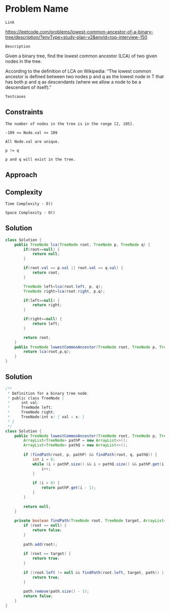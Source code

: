# Problem Name

`Link`

https://leetcode.com/problems/lowest-common-ancestor-of-a-binary-tree/description/?envType=study-plan-v2&envId=top-interview-150

`Description`

Given a binary tree, find the lowest common ancestor (LCA) of two given nodes in the tree.

According to the definition of LCA on Wikipedia: “The lowest common ancestor is defined between two nodes p and q as the lowest node in T that has both p and q as descendants (where we allow a node to be a descendant of itself).”

`Testcases`



## Constraints

`The number of nodes in the tree is in the range [2, 105].`

`-109 <= Node.val <= 109`

`All Node.val are unique.`

`p != q` 

`p and q will exist in the tree.`

## Approach



## Complexity

`Time Complexity - O()`

`Space Complexity - O()`

## Solution

```java
class Solution {
    public TreeNode lca(TreeNode root, TreeNode p, TreeNode q) {
        if(root==null) {
            return null;
        }

        if(root.val == p.val || root.val == q.val) {
            return root;
        }

        TreeNode left=lca(root.left, p, q);
        TreeNode right=lca(root.right, p,q);

        if(left==null) {
            return right;
        }

        if(right==null) {
            return left;
        }

        return root;
    }
    public TreeNode lowestCommonAncestor(TreeNode root, TreeNode p, TreeNode q) {
        return lca(root,p,q);
    }
}

``` 

## Solution

```java
/**
 * Definition for a binary tree node.
 * public class TreeNode {
 *     int val;
 *     TreeNode left;
 *     TreeNode right;
 *     TreeNode(int x) { val = x; }
 * }
 */
class Solution {
    public TreeNode lowestCommonAncestor(TreeNode root, TreeNode p, TreeNode q) {
        ArrayList<TreeNode> pathP = new ArrayList<>();
        ArrayList<TreeNode> pathQ = new ArrayList<>();
        
        if (findPath(root, p, pathP) && findPath(root, q, pathQ)) {
            int i = 0;
            while (i < pathP.size() && i < pathQ.size() && pathP.get(i) == pathQ.get(i)) {
                i++;
            }
            
            if (i > 0) {
                return pathP.get(i - 1);
            }
        }
        
        return null;
    }
    
    private boolean findPath(TreeNode root, TreeNode target, ArrayList<TreeNode> path) {
        if (root == null) {
            return false;
        }
        
        path.add(root);
        
        if (root == target) {
            return true;
        }
        
        if ((root.left != null && findPath(root.left, target, path)) || (root.right != null && findPath(root.right, target, path))) {
            return true;
        }
        
        path.remove(path.size() - 1);
        return false;
    }
}

```